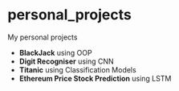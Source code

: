 # personal_projects
My personal projects
- **BlackJack** using OOP
- **Digit Recogniser** using CNN
- **Titanic** using Classification Models
- **Ethereum Price Stock Prediction** using LSTM 
